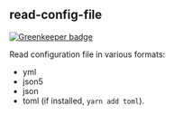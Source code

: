 ## read-config-file

[![Greenkeeper badge](https://badges.greenkeeper.io/develar/lazy-val.svg)](https://greenkeeper.io/)

Read configuration file in various formats:

* yml
* json5
* json
* toml (if installed, `yarn add toml`).